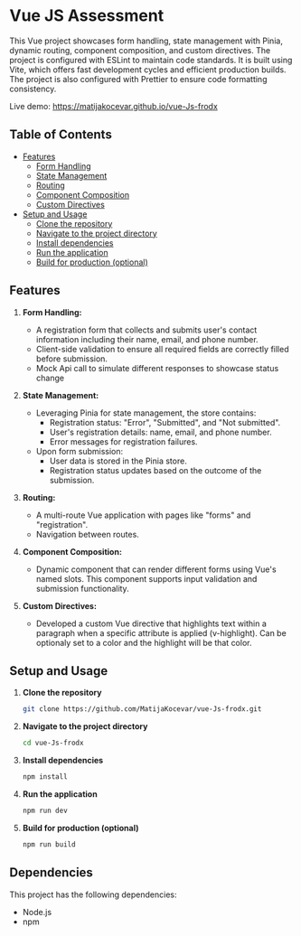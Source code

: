 # Vue JS Assessment

This Vue project showcases form handling, state management with Pinia, dynamic routing, component composition, and custom directives.
The project is configured with ESLint to maintain code standards. It is built using Vite, which offers fast development cycles and efficient production builds. The project is also configured with Prettier to ensure code formatting consistency.

Live demo: https://matijakocevar.github.io/vue-Js-frodx

## Table of Contents

- [Features](#features)
  - [Form Handling](#form-handling)
  - [State Management](#state-management)
  - [Routing](#routing)
  - [Component Composition](#component-composition)
  - [Custom Directives](#custom-directives)
- [Setup and Usage](#setup-and-usage)
  - [Clone the repository](#clone-the-repository)
  - [Navigate to the project directory](#navigate-to-the-project-directory)
  - [Install dependencies](#install-dependencies)
  - [Run the application](#run-the-application)
  - [Build for production (optional)](#build-for-production-optional)

## Features

1. **Form Handling:**

    - A registration form that collects and submits user's contact information including their name, email, and phone number.
    - Client-side validation to ensure all required fields are correctly filled before submission.
    - Mock Api call to simulate different responses to showcase status change

2. **State Management:**

    - Leveraging Pinia for state management, the store contains:
        - Registration status: "Error", "Submitted", and "Not submitted".
        - User's registration details: name, email, and phone number.
        - Error messages for registration failures.
    - Upon form submission:
        - User data is stored in the Pinia store.
        - Registration status updates based on the outcome of the submission.

3. **Routing:**

    - A multi-route Vue application with pages like "forms" and "registration".
    - Navigation between routes.

4. **Component Composition:**

    - Dynamic component that can render different forms using Vue's named slots. This component supports input validation and submission functionality.

5. **Custom Directives:**

    - Developed a custom Vue directive that highlights text within a paragraph when a specific attribute is applied (v-highlight). Can be optionaly set to a color and the highlight will be that color.

## Setup and Usage

1.  **Clone the repository**

    ```bash
    git clone https://github.com/MatijaKocevar/vue-Js-frodx.git
    ```

2.  **Navigate to the project directory**
    ```bash
    cd vue-Js-frodx
    ```

3.  **Install dependencies**
    ```bash
    npm install
    ```

4.  **Run the application**
    ```bash
    npm run dev
    ```

5.  **Build for production (optional)**
    ```bash
    npm run build
    ```

## Dependencies

This project has the following dependencies:

- Node.js
- npm